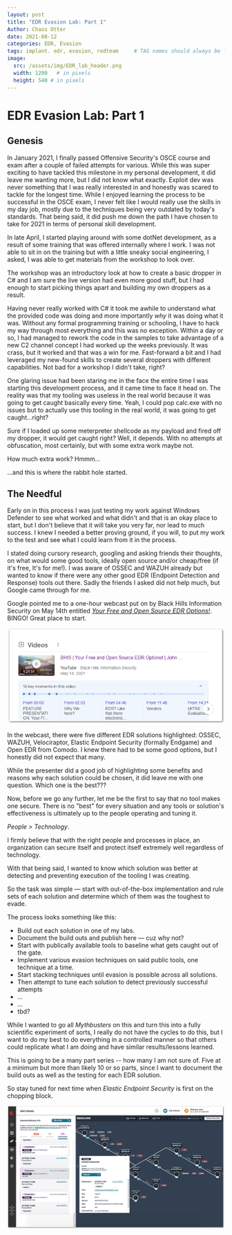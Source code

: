 ```yaml
---
layout: post
title: "EDR Evasion Lab: Part 1"
Author: Chaos Otter
date: 2021-08-12
categories: EDR, Evasion
tags: implant. edr, evasion, redteam     # TAG names should always be lowercase
image:
  src: /assets/img/EDR_lab_header.png
  width: 1200   # in pixels
  height: 540 # in pixels
---
```


# EDR Evasion Lab: Part 1

## Genesis

In January 2021, I finally passed Offensive Security's OSCE course and exam after a couple of failed attempts for various. While this was super exciting to have tackled this milestone in my personal development, it did leave me wanting more, but I did not know what exactly. Exploit dev was never something that I was really interested in and honestly was scared to tackle for the longest time. While I enjoyed learning the process to be successful in the OSCE exam, I never felt like I would really use the skills in my day job, mostly due to the techniques being very outdated by today's standards. That being said, it did push me down the path I have chosen to take for 2021 in terms of personal skill development.

In late April, I started playing around with some dotNet development, as a result of some training that was offered internally where I work. I was not able to sit in on the training but with a little sneaky social engineering, I asked, I was able to get materials from the workshop to look over. 

The workshop was an introductory look at how to create a basic dropper in C# and I am sure the live version had even more good stuff, but I had enough to start picking things apart and building my own droppers as a result. 

Having never really worked with C# it took me awhile to understand what the provided code was doing and more importantly *why* it was doing what it was. Without any formal programming training or schooling, I have to hack my way through most everything and this was no exception. Within a day or so, I had managed to rework the code in the samples to take advantage of a new C2 channel concept I had worked up the weeks previously. It was crass, but it worked and that was a win for me.
Fast-forward a bit and I had leveraged my new-found skills to create several droppers with different capabilities. Not bad for a workshop I didn't take, right? 

One glaring issue had been staring me in the face the entire time I was starting this development process, and it came time to face it head on. The reality was that my tooling was useless in the real world because it was going to get caught basically every time. Yeah, I could pop calc.exe with no issues but to actually use this tooling in the real world, it was going to get caught...right? 

Sure if I loaded up some meterpreter shellcode as my payload and fired off my dropper, it would get caught right? Well, it depends. With no attempts at obfuscation, most certainly, but with some extra work maybe not.

How much extra work? Hmmm...

...and this is where the rabbit hole started.

## The Needful

Early on in this process I was just testing my work against Windows Defender to see what worked and what didn't and that is an okay place to start, but I don't believe that it will take you very far, nor lead to much success. I knew I needed a better proving ground, if you will, to put my work to the test and see what I could learn from it in the process.

I stated doing cursory research, googling and asking friends their thoughts, on what would some good tools, ideally open source and/or cheap/free (if it's free, It's for me!). I was aware of OSSEC and WAZUH already but wanted to know if there were any other good EDR (Endpoint Detection and Response) tools out there. Sadly the friends I asked did not help much, but Google came through for me. 

Google pointed me to a one-hour webcast put on by Black Hills Information Security on May 14th entitled *[Your Free and Open Source EDR Options!](https://youtu.be/yrFnlbwFG_E)*. BINGO! Great place to start. 

![Google Results](/assets/img/google_edr.png)

In the webcast, there were five different EDR solutions highlighted: OSSEC, WAZUH, Velociraptor, Elastic Endpoint Security (formally Endgame) and Open EDR from Comodo. I knew there had to be some good options, but I honestly did not expect that many. 

While the presenter did a good job of highlighting some benefits and reasons why each solution could be chosen, it did leave me with one question. Which one is the best???

Now, before we go any further, let me be the first to say that no tool makes one secure. There is no "best" for every situation and any tools or solution's effectiveness is ultimately up to the people operating and tuning it. 

*People > Technology*.

I firmly believe that with the right people and processes in place, an organization can secure itself and protect itself extremely well regardless of technology.

With that being said, I wanted to know which solution was better at detecting and preventing execution of the tooling I was creating. 

So the task was simple — start with out-of-the-box implementation and rule sets of each solution and determine which of them was the toughest to evade.

The process looks something like this:
- Build out each solution in one of my labs.
- Document the build outs and publish here — cuz why not?
- Start with publically available tools to baseline what gets caught out of the gate.
- Implement various evasion techniques on said public tools, one technique at a time. 
- Start stacking techniques until evasion is possible across all solutions.
- Then attempt to tune each solution to detect previously successful attempts
- ...
- ...
- tbd?

While I wanted to go all *Mythbusters* on this and turn this into a fully scientific experiment of sorts, I really do not have the cycles to do this, but I want to do my best to do everything in a controlled manner so that others could replicate what I am doing and have similar results/lessons learned.

This is going to be a many part series -- how many I am not sure of. Five at a minimum but more than likely 10 or so parts, since I want to document the build outs as well as the testing for each EDR solution.

So stay tuned for next time when *Elastic Endpoint Security* is first on the chopping block. 
  
![Elastic Endpoint Security](/assets/img/elastic_endpoint.png)

